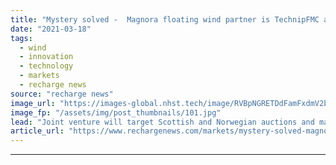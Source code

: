 ```yaml
---
title: "Mystery solved -  Magnora floating wind partner is TechnipFMC as duo eye 'Deep Purple' hydrogen"
date: "2021-03-18"
tags: 
  - wind
  - innovation
  - technology
  - markets
  - recharge news
source: "recharge news"
image_url: "https://images-global.nhst.tech/image/RVBpNGRETDdFamFxdmV2bTYxbXpVRWNwdVYwcndTVTJJaStJZnZuNTBIQT0=/nhst/binary/5ba0fc3c3145168f27bb9187991457eb"
image_fp: "/assets/img/post_thumbnails/101.jpg"
lead: "Joint venture will target Scottish and Norwegian auctions and may tap novel green H2 storage technology"
article_url: "https://www.rechargenews.com/markets/mystery-solved-magnora-floating-wind-partner-is-technipfmc-as-duo-eye-deep-purple-hydrogen/2-1-982862"
---
```


---
